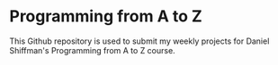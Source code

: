 # Programming from A to Z
This Github repository is used to submit my weekly projects for Daniel Shiffman's Programming from A to Z course.


